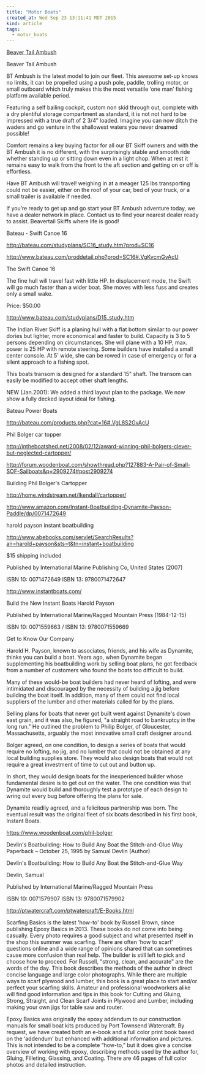 ```yaml
---
title: "Motor Boats"
created_at: Wed Sep 23 13:11:41 MDT 2015
kind: article
tags:
  - motor_boats
---
```


<a href="http://www.beavertailskiffs.com/?page_id=1866" target="_blank" >Beaver Tail Ambush</a>


Beaver Tail Ambush

BT Ambush is the latest model to join our fleet. This awesome set-up knows
no limits, it can be propelled using a push pole, paddle, trolling motor,
or small outboard which truly makes this the most versatile ‘one man’
fishing platform available period.

Featuring a self bailing cockpit, custom non skid through out, complete
with a dry plentiful storage compartment as standard, it is not not hard
to be impressed with a true draft of 2 3/4″ loaded. Imagine you can
now ditch the waders and go venture in the shallowest waters you never
dreamed possible!

Comfort remains a  key buying factor for all our BT Skiff owners and
with the BT Ambush it is no different, with the surprisingly stable
and smooth ride whether standing up or sitting down even in a light
chop. When at rest it remains easy to walk from the front to the aft
section and getting on or off is effortless.

Have BT Ambush will travel! weighing in at a meager 125 lbs transporting
could not be easier, either on the roof of your car, bed of your truck,
or a small trailer is available if needed.

If you’re ready to get up and go start your BT Ambush adventure today,
we have a dealer network in place. Contact us to find your nearest dealer
ready to assist. Beavertail Skiffs where life is good!




Bateau - Swift Canoe 16

http://bateau.com/studyplans/SC16_study.htm?prod=SC16

http://www.bateau.com/proddetail.php?prod=SC16#.VgKvcmGvAcU

The Swift Canoe 16

The fine hull will travel fast with little HP. In displacement mode,
the Swift will go much faster than a wider boat. She moves with less
fuss and creates only a small wake.

Price: $50.00 



http://www.bateau.com/studyplans/D15_study.htm

The Indian River Skiff is a planing hull with a flat bottom similar to our power dories but lighter, more economical and faster to build. Capacity is 3 to 5 persons depending on circumstances. She will plane with a 10 HP, max. power is 25 HP with remote steering. Some builders have installed a small center console. At 5' wide, she can be rowed in case of emergency or for a silent approach to a fishing spot.

This boats transom is designed for a standard 15" shaft. The transom can easily be modified to accept other shaft lengths.

NEW (Jan.2001): We added a third layout plan to the package. We now show a fully decked layout ideal for fishing.


Bateau Power Boats

http://bateau.com/products.php?cat=16#.VgL8S2GvAcU


Phil Bolger car topper

http://intheboatshed.net/2008/02/12/award-winning-phil-bolgers-clever-but-neglected-cartopper/


http://forum.woodenboat.com/showthread.php?127883-A-Pair-of-Small-SOF-Sailboats&p=2909274#post2909274

Building Phil Bolger's Cartopper

http://home.windstream.net/lkendall/cartopper/

http://www.amazon.com/Instant-Boatbuilding-Dynamite-Payson-Paddle/dp/0071472649

harold payson instant boatbuilding

http://www.abebooks.com/servlet/SearchResults?an=harold+payson&sts=t&tn=instant+boatbuilding

$15 shipping included



Published by International Marine Publishing Co, United States (2007)

ISBN 10: 0071472649 ISBN 13: 9780071472647

http://www.instantboats.com/

Build the New Instant Boats 
Harold Payson

Published by International Marine/Ragged Mountain Press (1984-12-15)

ISBN 10: 0071559663 / ISBN 13: 9780071559669 


Get to Know Our Company

Harold H. Payson, known to associates, friends, and his wife as Dynamite,
thinks you can build a boat. Years ago, when Dynamite began supplementing
his boatbuilding work by selling boat plans, he got feedback from a
number of customers who found the boats too difficult to build.

Many of these would-be boat builders had never heard of lofting, and were
intimidated and discouraged by the necessity of building a jig before
building the boat itself. In addition, many of them could not find local
suppliers of the lumber and other materials called for by the plans.

Selling plans for boats that never got built went against Dynamite's down
east grain, and it was also, he figured, "a straight road to bankruptcy
in the long run." He outlined the problem to Philip Bolger, of Gloucester,
Massachusetts, arguably the most innovative small craft designer around.

Bolger agreed, on one condition, to design a series of boats that would
require no lofting, no jig, and no lumber that could not be obtained
at any local building supplies store. They would also design boats that
would not require a great investment of time to cut out and button up.

In short, they would design boats for the inexperienced builder whose
fundamental desire is to get out on the water. The one condition was that
Dynamite would build and thoroughly test a prototype of each design to
wring out every bug before offering the plans for sale.

Dynamite readily agreed, and a felicitous partnership was born. The
eventual result was the original fleet of six boats described in his
first book, Instant Boats.


https://www.woodenboat.com/phil-bolger



Devlin's Boatbuilding: How to Build Any Boat the Stitch-and-Glue Way Paperback – October 25, 1995
by Samual Devlin (Author)


Devlin's Boatbuilding: How to Build Any Boat the Stitch-and-Glue Way

Devlin, Samual

Published by International Marine/Ragged Mountain Press

ISBN 10: 0071579907 ISBN 13: 9780071579902


http://ptwatercraft.com/ptwatercraft/E-Books.html

Scarfing Basics is the latest 'how-to' book by Russell Brown, since
publishing Epoxy Basics in 2013. These books do not come into being
casually. Every photo requires a good subject and what presented itself
in the shop this summer was scarfing. There are often 'how to scarf'
questions online and a wide range of opinions shared that can sometimes
cause more confusion than real help.  The builder is still left to pick
and choose how to proceed. For Russell, "strong, clean, and accurate"
are the words of the day. This book describes the methods of the author
in direct concise language and large color photographs. While there are
multiple ways to scarf plywood and lumber, this book is a great place
to start and/or perfect your scarfing skills. Amateur and professional
woodworkers alike will find good information and tips in this book for
Cutting and Gluing, Strong, Straight, and Clean Scarf Joints in Plywood
and Lumber, including making your own jigs for table saw and router.


Epoxy Basics was originally the epoxy addendum to our construction
manuals for small boat kits produced by Port Townsend Watercraft. By
request, we have created both an e-book and a full color print book
based on the ‘addendum’ but enhanced with additional information
and pictures. This is not intended to be a complete “how-to,” but it
does give a concise  overview of working with epoxy, describing methods
used by the author for, Gluing, Filleting, Glassing, and Coating. There
are 46 pages of full color photos and detailed instruction.

